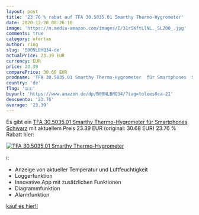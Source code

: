 ```yaml
---
layout: post
title: '23.76 % rabat auf TFA 30.5035.01 Smarthy Thermo-Hygrometer'
date: 2020-12-28 08:26:10
image: 'https://m.media-amazon.com/images/I/31r5KftLlNL._SL200_.jpg'
comments: true
category: ofertas
author: ring
slug: 'B00NLBHQ34-de'
actualPrice: 23.39 EUR
currency: EUR
price: 23.39
comparePrice: 30.68 EUR
prodname: 'TFA 30.5035.01 Smarthy Thermo-Hygrometer  für Smartphones  Schwarz'
country: 'de'
flag: '🇩🇪'
buyurl: 'https://www.amazon.de/dp/B00NLBHQ34/?tag=tolees0ca-21'
descuento: '23.76'
average: '23.39'
---
```


Es gibt ein [TFA 30.5035.01 Smarthy Thermo-Hygrometer  für Smartphones  Schwarz](https://www.amazon.de/dp/B00NLBHQ34/?tag=tolees0ca-21) mit aktuellem Preis 23.39 EUR (original: 30.68 EUR) 23.76 % Rabatt hier:

[![TFA 30.5035.01 Smarthy Thermo-Hygrometer](https://m.media-amazon.com/images/I/31r5KftLlNL._SL200_.jpg)](https://www.amazon.de/dp/B00NLBHQ34/?tag=tolees0ca-21)

ℹ️:

- Anzeige von aktueller Temperatur und Luftfeuchtigkeit
- Loggerfunktion
- Innovative App mit zusätzlichen Funktionen
- Diagrammfunktion
- Alarmfunktion

[kauf es hier!!](https://www.amazon.de/dp/B00NLBHQ34/?tag=tolees0ca-21)
